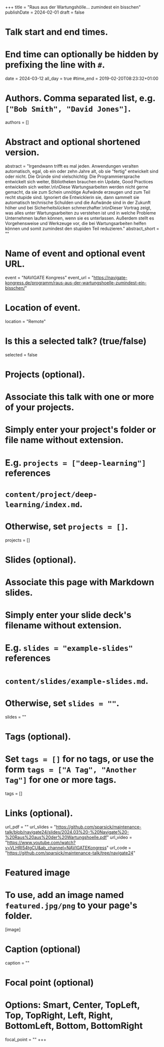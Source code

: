 +++
title = "Raus aus der Wartungshölle... zumindest ein bisschen"
publishDate = 2024-02-01
draft = false

# Talk start and end times.
#   End time can optionally be hidden by prefixing the line with `#`.
date = 2024-03-12
all_day = true
#time_end = 2019-02-20T08:23:32+01:00

# Authors. Comma separated list, e.g. `["Bob Smith", "David Jones"]`.
authors = []

# Abstract and optional shortened version.
abstract = "Irgendwann trifft es mal jeden. Anwendungen veralten automatisch, egal, ob ein oder zehn Jahre alt, ob sie \"fertig\" entwickelt sind oder nicht. Die Gründe sind vielschichtig: Die Programmiersprache entwickelt sich weiter, Bibliotheken brauchen ein Update, Good Practices entwickeln sich weiter.\n\nDiese Wartungsarbeiten werden nicht gerne gemacht, da sie zum Schein unnötige Aufwände erzeugen und zum Teil recht stupide sind. Ignoriert die Entwicklerin sie, dann sammelt sie automatisch technische Schulden und die Aufwände sind in der Zukunft höher und bei Sicherheitslücken schmerzhafter.\n\nDieser Vortrag zeigt, was alles unter Wartungsarbeiten zu verstehen ist und in welche Probleme Unternehmen laufen können, wenn sie es unterlassen. Außerdem stellt es Vorgehensweise und Werkzeuge vor, die bei Wartungsarbeiten helfen können und somit zumindest den stupiden Teil reduzieren."
abstract_short = ""

# Name of event and optional event URL.
event = "NAVIGATE Kongress"
event_url = "https://navigate-kongress.de/programm/raus-aus-der-wartungshoelle-zumindest-ein-bisschen/"

# Location of event.
location = "Remote"

# Is this a selected talk? (true/false)
selected = false

# Projects (optional).
#   Associate this talk with one or more of your projects.
#   Simply enter your project's folder or file name without extension.
#   E.g. `projects = ["deep-learning"]` references
#   `content/project/deep-learning/index.md`.
#   Otherwise, set `projects = []`.
projects = []

# Slides (optional).
#   Associate this page with Markdown slides.
#   Simply enter your slide deck's filename without extension.
#   E.g. `slides = "example-slides"` references
#   `content/slides/example-slides.md`.
#   Otherwise, set `slides = ""`.
slides = ""

# Tags (optional).
#   Set `tags = []` for no tags, or use the form `tags = ["A Tag", "Another Tag"]` for one or more tags.
tags = []

# Links (optional).
url_pdf = ""
url_slides = "https://github.com/sparsick/maintenance-talk/blob/navigate24/slides/2024.03%20-%20Navigate%20-%20Raus%20aus%20der%20Wartungshoelle.pdf"
url_video = "https://www.youtube.com/watch?v=VLHRI54tgCU&ab_channel=NAVIGATEKongress"
url_code = "https://github.com/sparsick/maintenance-talk/tree/navigate24"

# Featured image
# To use, add an image named `featured.jpg/png` to your page's folder.
[image]
  # Caption (optional)
  caption = ""

  # Focal point (optional)
  # Options: Smart, Center, TopLeft, Top, TopRight, Left, Right, BottomLeft, Bottom, BottomRight
  focal_point = ""
+++
